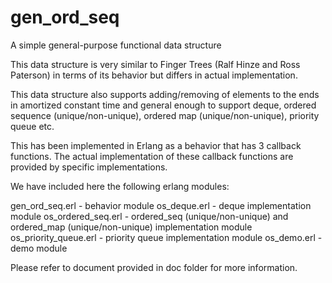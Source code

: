 # gen_ord_seq
A simple general-purpose functional data structure

This data structure is very similar to Finger Trees (Ralf Hinze and Ross Paterson)
in terms of its behavior but differs in actual implementation.

This data structure also supports adding/removing of elements to the ends in amortized constant time and general enough to support deque, ordered sequence (unique/non-unique), ordered map (unique/non-unique), priority queue etc.

This has been implemented in Erlang as a behavior that has 3 callback functions.
The actual implementation of these callback functions are provided by specific implementations.

We have included here the following erlang modules:
 
 gen_ord_seq.erl        -  behavior module
 os_deque.erl           -  deque implementation module
 os_ordered_seq.erl     -  ordered_seq (unique/non-unique) and 
                           ordered_map (unique/non-unique) implementation module
 os_priority_queue.erl  -  priority queue implementation module
 os_demo.erl            -  demo module

Please refer to document provided in doc folder for more information.